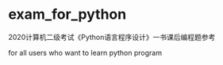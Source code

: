 # exam_for_python
2020计算机二级考试《Python语言程序设计》一书课后编程题参考

for all users who want to learn python program
